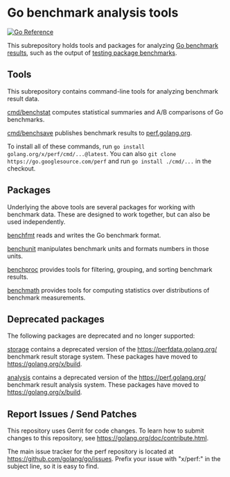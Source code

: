 # Go benchmark analysis tools

[![Go Reference](https://pkg.go.dev/badge/golang.org/x/perf.svg)](https://pkg.go.dev/golang.org/x/perf)

This subrepository holds tools and packages for analyzing [Go
benchmark results](https://golang.org/design/14313-benchmark-format),
such as the output of [testing package
benchmarks](https://pkg.go.dev/testing).

## Tools

This subrepository contains command-line tools for analyzing benchmark
result data.

[cmd/benchstat](cmd/benchstat) computes statistical summaries and A/B
comparisons of Go benchmarks.

[cmd/benchsave](cmd/benchsave) publishes benchmark results to
[perf.golang.org](https://perf.golang.org).

To install all of these commands, run
`go install golang.org/x/perf/cmd/...@latest`.
You can also
`git clone https://go.googlesource.com/perf` and run
`go install ./cmd/...` in the checkout.

## Packages

Underlying the above tools are several packages for working with
benchmark data. These are designed to work together, but can also be
used independently.

[benchfmt](benchfmt) reads and writes the Go benchmark format.

[benchunit](benchunit) manipulates benchmark units and formats numbers
in those units.

[benchproc](benchproc) provides tools for filtering, grouping, and
sorting benchmark results.

[benchmath](benchmath) provides tools for computing statistics over
distributions of benchmark measurements.

## Deprecated packages

The following packages are deprecated and no longer supported:

[storage](storage) contains a deprecated version of the
https://perfdata.golang.org/ benchmark result storage system. These
packages have moved to https://golang.org/x/build.

[analysis](analysis) contains a deprecated version of the
https://perf.golang.org/ benchmark result analysis system. These
packages have moved to https://golang.org/x/build.

## Report Issues / Send Patches

This repository uses Gerrit for code changes. To learn how to submit changes to
this repository, see https://golang.org/doc/contribute.html.

The main issue tracker for the perf repository is located at
https://github.com/golang/go/issues. Prefix your issue with "x/perf:" in the
subject line, so it is easy to find.
